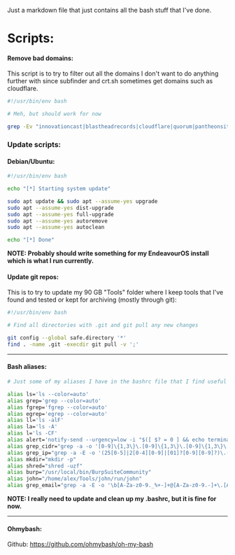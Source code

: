 Just a markdown file that just contains all the bash stuff that I've done.

# Scripts:

#### Remove bad domains:

This script is to try to filter out all the domains I don't want to do anything further with since subfinder and crt.sh sometimes get domains such as cloudflare.

```bash
#!/usr/bin/env bash

# Meh, but should work for now

grep -Ev "innovationcast|blastheadrecords|cloudflare|quorum|pantheonsite|google|wix|wordpress|microsoft|incapsula|bluehost|certus|twitter|facebook|bit.ly|bitly|x.com|amazon|yahoo|youtube" "$1" | tee -a "$2"
```


### Update scripts:

#### Debian/Ubuntu:

```bash
#!/usr/bin/env bash

echo "[*] Starting system update"

sudo apt update && sudo apt --assume-yes upgrade
sudo apt --assume-yes dist-upgrade
sudo apt --assume-yes full-upgrade
sudo apt --assume-yes autoremove
sudo apt --assume-yes autoclean

echo "[*] Done"
```

**NOTE: Probably should write something for my EndeavourOS install which is what I run currently.**

#### Update git repos:

This is to try to update my 90 GB "Tools" folder where I keep tools that I've found and tested or kept for archiving (mostly through git):

```bash
#!/usr/bin/env bash

# Find all directories with .git and git pull any new changes

git config --global safe.directory '*'
find . -name .git -execdir git pull -v ';'
```

------

#### Bash aliases:

```bash
# Just some of my aliases I have in the bashrc file that I find useful

alias ls='ls --color=auto'
alias grep='grep --color=auto'
alias fgrep='fgrep --color=auto'
alias egrep='egrep --color=auto'
alias ll='ls -alF'
alias la='ls -A'
alias l='ls -CF'
alias alert='notify-send --urgency=low -i "$([ $? = 0 ] && echo terminal || echo error)" "$(history|tail -n1|sed -e '\''s/^\s*[0-9]\+\s*//;s/[;&|]\s*alert$//'\'')"'
alias grep_cidr="grep -a -o '[0-9]\{1,3\}\.[0-9]\{1,3\}\.[0-9]\{1,3\}\.[0-9]\{1,3\}\/[0-9]\{1,\}'"
alias grep_ip="grep -a -E -o '(25[0-5]|2[0-4][0-9]|[01]?[0-9][0-9]?)\.(25[0-5]|2[0-4][0-9]|[01]?[0-9][0-9]?)\.(25[0-5]|2[0-4][0-9]|[01]?[0-9][0-9]?)\.(25[0-5]|2[0-4][0-9]|[01]?[0-9][0-9]?)'"
alias mkdir="mkdir -p"
alias shred="shred -uzf"
alias burp="/usr/local/bin/BurpSuiteCommunity"
alias john="/home/alex/Tools/john/run/john"
alias grep_email="grep -a -E -o '\b[A-Za-z0-9._%+-]+@[A-Za-z0-9.-]+\.[A-Za-z]{2,6}\b'"
```

**NOTE: I really need to update and clean up my .bashrc, but it is fine for now.**

------

#### Ohmybash:

Github: https://github.com/ohmybash/oh-my-bash
